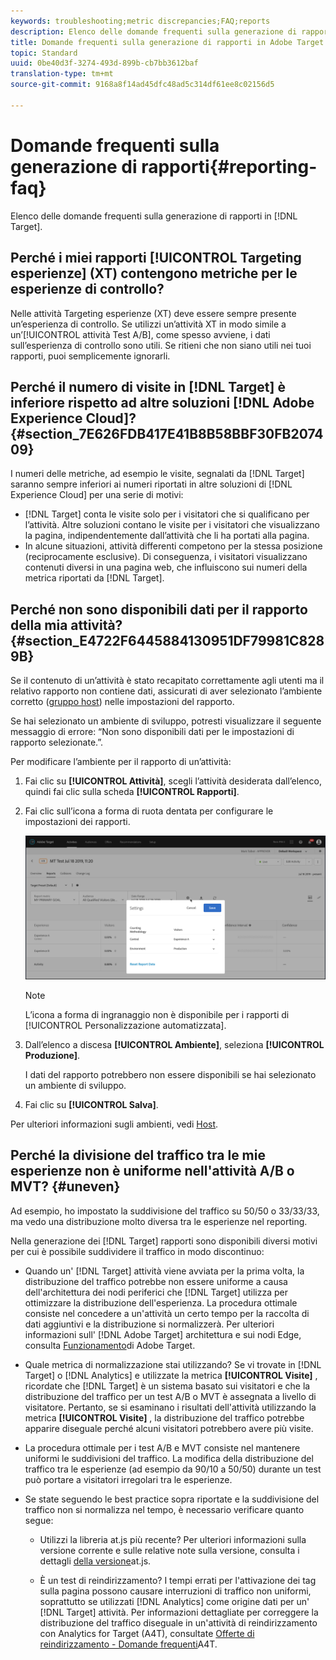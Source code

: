 ```yaml
---
keywords: troubleshooting;metric discrepancies;FAQ;reports
description: Elenco delle domande frequenti sulla generazione di rapporti in Adobe Target.
title: Domande frequenti sulla generazione di rapporti in Adobe Target
topic: Standard
uuid: 0be40d3f-3274-493d-899b-cb7bb3612baf
translation-type: tm+mt
source-git-commit: 9168a8f14ad45dfc48ad5c314df61ee8c02156d5

---
```



# Domande frequenti sulla generazione di rapporti{#reporting-faq}

Elenco delle domande frequenti sulla generazione di rapporti in [!DNL Target].

## Perché i miei rapporti [!UICONTROL Targeting esperienze] (XT) contengono metriche per le esperienze di controllo?

Nelle attività Targeting esperienze (XT) deve essere sempre presente un’esperienza di controllo. Se utilizzi un’attività XT in modo simile a un’[!UICONTROL attività Test A/B], come spesso avviene, i dati sull’esperienza di controllo sono utili. Se ritieni che non siano utili nei tuoi rapporti, puoi semplicemente ignorarli.

## Perché il numero di visite in [!DNL Target] è inferiore rispetto ad altre soluzioni [!DNL Adobe Experience Cloud]?{#section_7E626FDB417E41B8B58BBF30FB207409}

I numeri delle metriche, ad esempio le visite, segnalati da [!DNL Target] saranno sempre inferiori ai numeri riportati in altre soluzioni di [!DNL Experience Cloud] per una serie di motivi:

* [!DNL Target] conta le visite solo per i visitatori che si qualificano per l’attività. Altre soluzioni contano le visite per i visitatori che visualizzano la pagina, indipendentemente dall’attività che li ha portati alla pagina.
* In alcune situazioni, attività differenti competono per la stessa posizione (reciprocamente esclusive). Di conseguenza, i visitatori visualizzano contenuti diversi in una pagina web, che influiscono sui numeri della metrica riportati da [!DNL Target].

## Perché non sono disponibili dati per il rapporto della mia attività? {#section_E4722F6445884130951DF79981C8289B}

Se il contenuto di un’attività è stato recapitato correttamente agli utenti ma il relativo rapporto non contiene dati, assicurati di aver selezionato l’ambiente corretto ([gruppo host](/help/administrating-target/hosts.md)) nelle impostazioni del rapporto.

Se hai selezionato un ambiente di sviluppo, potresti visualizzare il seguente messaggio di errore: “Non sono disponibili dati per le impostazioni di rapporto selezionate.”.

Per modificare l’ambiente per il rapporto di un’attività:

1. Fai clic su **[!UICONTROL Attività]**, scegli l’attività desiderata dall’elenco, quindi fai clic sulla scheda **[!UICONTROL Rapporti]**.
1. Fai clic sull’icona a forma di ruota dentata per configurare le impostazioni dei rapporti.

   ![Finestra di dialogo Impostazioni A/B](/help/c-reports/c-report-settings/assets/ab_settings_dialog.png)

   >[!NOTE]
   >
   >L’icona a forma di ingranaggio non è disponibile per i rapporti di [!UICONTROL Personalizzazione automatizzata].

1. Dall’elenco a discesa **[!UICONTROL Ambiente]**, seleziona **[!UICONTROL Produzione]**.

   I dati del rapporto potrebbero non essere disponibili se hai selezionato un ambiente di sviluppo.

1. Fai clic su **[!UICONTROL Salva]**.

Per ulteriori informazioni sugli ambienti, vedi [Host](../administrating-target/hosts.md#concept_516BB01EBFBD4449AB03940D31AEB66E).

## Perché la divisione del traffico tra le mie esperienze non è uniforme nell&#39;attività A/B o MVT? {#uneven}

Ad esempio, ho impostato la suddivisione del traffico su 50/50 o 33/33/33, ma vedo una distribuzione molto diversa tra le esperienze nel reporting.

Nella generazione dei [!DNL Target] rapporti sono disponibili diversi motivi per cui è possibile suddividere il traffico in modo discontinuo:

* Quando un&#39; [!DNL Target] attività viene avviata per la prima volta, la distribuzione del traffico potrebbe non essere uniforme a causa dell&#39;architettura dei nodi periferici che [!DNL Target] utilizza per ottimizzare la distribuzione dell&#39;esperienza. La procedura ottimale consiste nel concedere a un&#39;attività un certo tempo per la raccolta di dati aggiuntivi e la distribuzione si normalizzerà. Per ulteriori informazioni sull&#39; [!DNL Adobe Target] architettura e sui nodi Edge, consulta [Funzionamento](/help/c-intro/how-target-works.md)di Adobe Target.
* Quale metrica di normalizzazione stai utilizzando? Se vi trovate in [!DNL Target] o [!DNL Analytics] e utilizzate la metrica **[!UICONTROL Visite]** , ricordate che [!DNL Target] è un sistema basato sui visitatori e che la distribuzione del traffico per un test A/B o MVT è assegnata a livello di visitatore. Pertanto, se si esaminano i risultati dell&#39;attività utilizzando la metrica **[!UICONTROL Visite]** , la distribuzione del traffico potrebbe apparire diseguale perché alcuni visitatori potrebbero avere più visite.
* La procedura ottimale per i test A/B e MVT consiste nel mantenere uniformi le suddivisioni del traffico. La modifica della distribuzione del traffico tra le esperienze (ad esempio da 90/10 a 50/50) durante un test può portare a visitatori irregolari tra le esperienze.
* Se state seguendo le best practice sopra riportate e la suddivisione del traffico non si normalizza nel tempo, è necessario verificare quanto segue:

   * Utilizzi la libreria at.js più recente? Per ulteriori informazioni sulla versione corrente e sulle relative note sulla versione, consulta i dettagli [della versione](/help/c-implementing-target/c-implementing-target-for-client-side-web/target-atjs-versions.md)at.js.

   * È un test di reindirizzamento? I tempi errati per l&#39;attivazione dei tag sulla pagina possono causare interruzioni di traffico non uniformi, soprattutto se utilizzati [!DNL Analytics] come origine dati per un&#39; [!DNL Target] attività. Per informazioni dettagliate per correggere la distribuzione del traffico diseguale in un&#39;attività di reindirizzamento con Analytics for Target (A4T), consultate [Offerte di reindirizzamento - Domande frequenti](/help/c-integrating-target-with-mac/a4t/r-a4t-faq/a4t-faq-redirect-offers.md)A4T.
